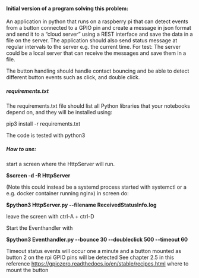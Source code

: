 #### Initial version of a program solving this problem:

An application in python that runs on a raspberry pi that can detect events from a button connected to a GPIO pin and create a message in json format and send it to a “cloud server” using a REST interface and save the data in a file on the server. The application should also send status message at regular intervals to the server e.g. the current time.
For test: The server could be a local server that can receive the messages and save them in a file.

The button handling should handle contact bouncing and be able to detect different button events such as click, and double click.

##### requirements.txt
The requirements.txt file should list all Python libraries that your notebooks depend on, and they will be installed using:

pip3 install -r requirements.txt

The code is tested with python3

##### How to use:

start a screen where the HttpServer will run.

**$screen -d -R HttpServer**

(Note this could instead be a systemd process started with systemctl or a e.g. docker container running nginx)
in screen do:

**$python3 HttpServer.py --filename ReceivedStatusInfo.log**

leave the screen with ctrl-A + ctrl-D

Start the Eventhandler with

**$python3 Eventhandler.py --bounce 30 --doubleclick 500 --timeout 60**

Timeout status events will occur one a minute and a button mounted as button 2 on the rpi GPIO pins will be detected
See chapter 2.5 in this reference https://gpiozero.readthedocs.io/en/stable/recipes.html where to mount the button






